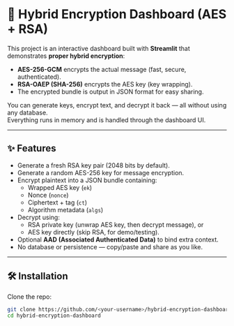 # 🔐 Hybrid Encryption Dashboard (AES + RSA)

This project is an interactive dashboard built with **Streamlit** that demonstrates **proper hybrid encryption**:

- **AES-256-GCM** encrypts the actual message (fast, secure, authenticated).
- **RSA-OAEP (SHA-256)** encrypts the AES key (key wrapping).
- The encrypted bundle is output in JSON format for easy sharing.

You can generate keys, encrypt text, and decrypt it back — all without using any database.  
Everything runs in memory and is handled through the dashboard UI.

---

## ✨ Features

- Generate a fresh RSA key pair (2048 bits by default).
- Generate a random AES-256 key for message encryption.
- Encrypt plaintext into a JSON bundle containing:
  - Wrapped AES key (`ek`)
  - Nonce (`nonce`)
  - Ciphertext + tag (`ct`)
  - Algorithm metadata (`algs`)
- Decrypt using:
  - RSA private key (unwrap AES key, then decrypt message), or
  - AES key directly (skip RSA, for demo/testing).
- Optional **AAD (Associated Authenticated Data)** to bind extra context.
- No database or persistence — copy/paste and share as you like.

---

## 🛠️ Installation

Clone the repo:

```bash
git clone https://github.com/<your-username>/hybrid-encryption-dashboard.git
cd hybrid-encryption-dashboard
